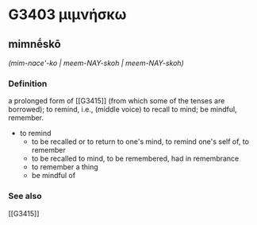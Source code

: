 # G3403 μιμνήσκω

## mimnḗskō

_(mim-nace'-ko | meem-NAY-skoh | meem-NAY-skoh)_

### Definition

a prolonged form of [[G3415]] (from which some of the tenses are borrowed); to remind, i.e., (middle voice) to recall to mind; be mindful, remember.

- to remind
  - to be recalled or to return to one's mind, to remind one's self of, to remember
  - to be recalled to mind, to be remembered, had in remembrance
  - to remember a thing
  - be mindful of

### See also

[[G3415]]

